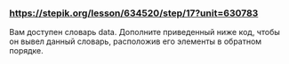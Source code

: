 ### https://stepik.org/lesson/634520/step/17?unit=630783

Вам доступен словарь data. Дополните приведенный ниже код, чтобы он вывел данный словарь, расположив его элементы в обратном порядке.

